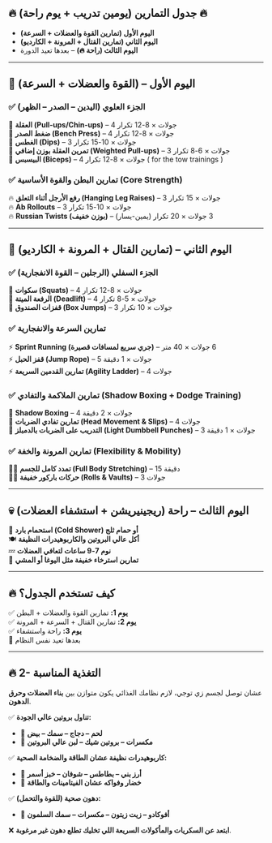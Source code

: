 
## **🔥 جدول التمارين (يومين تدريب + يوم راحة) 🔥**  
- **اليوم الأول (تمارين القوة والعضلات + السرعة)**  
- **اليوم الثاني (تمارين القتال + المرونة + الكارديو)**  
- **اليوم الثالث (راحة 🔥)** – بعدها تعيد الدورة  

---

## **🦾 اليوم الأول – (القوة والعضلات + السرعة)**

### **✅ الجزء العلوي (اليدين – الصدر – الظهر)**  
🔹 **العقلة (Pull-ups/Chin-ups)** – 4 جولات × 8-12 تكرار  
🔹 **ضغط الصدر (Bench Press)** – 4 جولات × 8-12 تكرار  
🔹 **الغطس (Dips)** – 3 جولات × 10-15 تكرار  
🔹 **تمرين العقلة بوزن إضافي (Weighted Pull-ups)** – 3 جولات × 6-8 تكرار  
 🔹 **البيسبس  (Biceps)** – 4 جولات × 8-12 تكرار ( for the tow trainings )

### **✅ تمارين البطن والقوة الأساسية (Core Strength)**  
🔥 **رفع الأرجل أثناء التعلق (Hanging Leg Raises)** – 3 جولات × 15 تكرار  
🔥 **Ab Rollouts** – 3 جولات × 10-15 تكرار  
🔥 **Russian Twists (بوزن خفيف)** – 3 جولات × 20 تكرار (يمين-يسار)  

---

## **🥊 اليوم الثاني – (تمارين القتال + المرونة + الكارديو)**


### **✅ الجزء السفلي (الرجلين – القوة الانفجارية)**  
🔸 **سكوات (Squats)** – 4 جولات × 8-12 تكرار  
🔸 **الرفعة الميتة (Deadlift)** – 4 جولات × 5-8 تكرار  
🔸 **قفزات الصندوق (Box Jumps)** – 3 جولات × 10 تكرار 

### **✅ تمارين السرعة والانفجارية**  
⚡ **Sprint Running (جري سريع لمسافات قصيرة)** – 6 جولات × 40 متر  
⚡ **قفز الحبل (Jump Rope)** – 5 جولات × 1 دقيقة  
⚡ **تمارين القدمين السريعة (Agility Ladder)** – 4 جولات  

### **✅ تمارين الملاكمة والتفادي (Shadow Boxing + Dodge Training)**  
🥊 **Shadow Boxing** – 4 جولات × 2 دقيقة  
🥊 **تمارين تفادي الضربات (Head Movement & Slips)** – 4 جولات  
🥊 **التدريب على الضربات بالدمبلز (Light Dumbbell Punches)** – 3 جولات × 1 دقيقة  

### **✅ تمارين المرونة والخفة (Flexibility & Mobility)**  
🤸‍♂️ **تمدد كامل للجسم (Full Body Stretching)** – 15 دقيقة  
🤸‍♂️ **حركات باركور خفيفة (Rolls & Vaults)** – 3 جولات  


---

## **💀 اليوم الثالث – راحة (ريجينيريشن + استشفاء العضلات)**  
🚿 **استحمام بارد (Cold Shower) أو حمام ثلج**  
🍽️ **أكل عالي البروتين والكاربوهيدرات النظيفة**  
💤 **نوم 7-9 ساعات لتعافي العضلات**  
📌 **تمارين استرخاء خفيفة مثل اليوغا أو المشي**  

---

## **🔥 كيف تستخدم الجدول؟**  
✅ **يوم 1:** تمارين القوة والعضلات + البطن  
✅ **يوم 2:** تمارين القتال + السرعة + المرونة  
✅ **يوم 3:** راحة واستشفاء  
🔄 بعدها تعيد نفس النظام  

---

## **🔥 2- التغذية المناسبة**  
عشان توصل لجسم زي توجي، لازم نظامك الغذائي يكون متوازن بين **بناء العضلات وحرق الدهون**.  

✅ **تناول بروتين عالي الجودة:**  
- 🥩 **لحم – دجاج – سمك – بيض**  
- 🥜 **مكسرات – بروتين شيك – لبن عالي البروتين**  

✅ **كاربوهيدرات نظيفة عشان الطاقة والضخامة الصحية:**  
- 🍚 **أرز بني – بطاطس – شوفان – خبز أسمر**  
- 🥦 **خضار وفواكه عشان الفيتامينات والطاقة**  

✅ **دهون صحية (للقوة والتحمل):**  
- 🥑 **أفوكادو – زيت زيتون – مكسرات – سمك السلمون**  

❌ **ابتعد عن السكريات والمأكولات السريعة اللي تخليك تطلع دهون غير مرغوبة**.  

